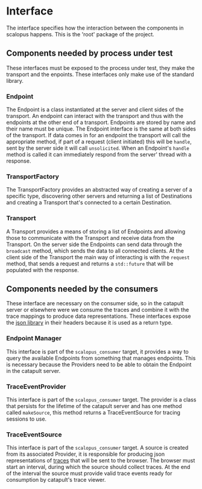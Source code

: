 # Interface
The interface specifies how the interaction between the components in scalopus happens. This is the 'root' package of
the project.

## Components needed by process under test
These interfaces must be exposed to the process under test, they make the transport and the enpoints. These interfaces only make use of the standard library.

### Endpoint
The Endpoint is a class instantiated at the server and client sides of the transport. An endpoint can interact with the transport and thus with the endpoints at the other end of a transport. Endpoints are stored by name and their name must be unique. The Endpoint interface is the same at both sides of the transport. If data comes in for an endpoint the transport will call the appropriate method, if part of a request (client initiated) this will be `handle`, sent by the server side it will call `unsolicited`. When an Endpoint's `handle` method is called it can immediately respond from the server' thread with a response.

### TransportFactory
The TransportFactory provides an abstracted way of creating a server of a specific type, discovering other servers and returning a list of Destinations and creating a Transport that's connected to a certain Destination.

### Transport
A Transport provides a means of storing a list of Endpoints and allowing those to communicate with the Transport and receive data from the Transport. On the server side the Endpoints can send data through the `broadcast` method, which sends the data to all connected clients. At the client side of the Transport the main way of interacting is with the `request` method, that sends a request and returns a `std::future` that will be populated with the response.

## Components needed by the consumers

These interface are necessary on the consumer side, so in the catapult server or elsewhere were we consume the traces and combine it with the trace mappings to produce data representations. These interfaces expose the [json library][nlohmann_json] in their headers because it is used as a return type.

### Endpoint Manager
This interface is part of the `scalopus_consumer` target, it provides a way to query the available Endpoints from something that manages endpoints. This is necessary because the Providers need to be able to obtain the Endpoint in the catapult server.

### TraceEventProvider
This interface is part of the `scalopus_consumer` target. The provider is a class that persists for the lifetime of the catapult server and has one method called `makeSource`, this method returns a TraceEventSource for tracing sessions to use.

### TraceEventSource
This interface is part of the `scalopus_consumer` target. A source is created from its associated Provider, it is responsible for producing json representations of [traces][trace_event_format] that will be sent to the browser. The browser must start an interval, during which the source should collect traces. At the end of the interval the source must provide valid trace events ready for consumption by catapult's trace viewer. 

[trace_event_format]: https://docs.google.com/document/d/1CvAClvFfyA5R-PhYUmn5OOQtYMH4h6I0nSsKchNAySU/edit
[nlohmann_json]: https://github.com/nlohmann/json